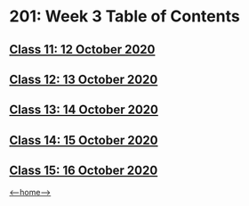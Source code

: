 # 201: Week 3 Table of Contents

## [Class 11: 12 October 2020](class11.md)

## [Class 12: 13 October 2020](class12.md)

## [Class 13: 14 October 2020](class13.md)

## [Class 14: 15 October 2020](class14.md)

## [Class 15: 16 October 2020](class15.md)

[<--home-->](../../README.md)
